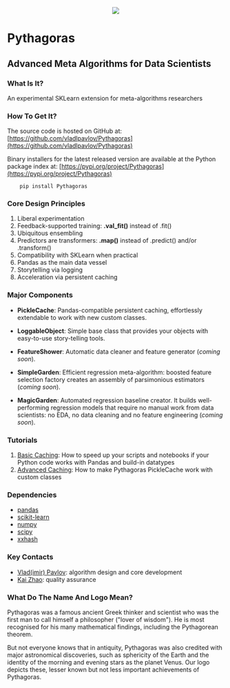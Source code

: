 <div align="center">
  <img src="http://vlpavlov.org/Pythagoras-Logo3.svg"><br>
</div>

# Pythagoras
## Advanced Meta Algorithms for Data Scientists

### What Is It?

An experimental SKLearn extension for meta-algorithms researchers

### How To Get It?

The source code is hosted on GitHub at:
[https://github.com/vladlpavlov/Pythagoras](https://github.com/vladlpavlov/Pythagoras) 

Binary installers for the latest released version are available at the Python package index at:
[https://pypi.org/project/Pythagoras](https://pypi.org/project/Pythagoras)

        pip install Pythagoras

### Core Design Principles 

1. Liberal experimentation
2. Feedback-supported training: **.val_fit()** instead of .fit() 
3. Ubiquitous ensembling
4. Predictors are transformers: **.map()** instead of .predict() and/or .transform() 
5. Compatibility with SKLearn when practical
6. Pandas as the main data vessel
7. Storytelling via logging
8. Acceleration via persistent caching

### Major Components

* **PickleCache**: Pandas-compatible persistent caching, effortlessly extendable to work with new custom classes.

* **LoggableObject**: Simple base class that provides your objects with easy-to-use story-telling tools.

* **FeatureShower**: Automatic data cleaner and feature generator (*coming soon*).

* **SimpleGarden**: Efficient regression meta-algorithm: boosted feature selection factory creates an assembly of parsimonious estimators (*coming soon*).

* **MagicGarden**: Automated regression baseline creator. It builds well-performing regression models that 
require no manual work from data scientists: no EDA, no data cleaning and no feature engineering (*coming soon*). 

### Tutorials

1. [Basic Caching](https://github.com/vladlpavlov/Pythagoras/blob/master/Pythagoras_caching_introductory_tutorial.ipynb): 
How to speed up your scripts and notebooks if your Python code works with Pandas and build-in datatypes
2. [Advanced Caching](https://github.com/vladlpavlov/Pythagoras/blob/master/Pythagoras_caching_advanced_tutorial.ipynb): 
How to make Pythagoras PickleCache work with custom classes 


### Dependencies

* [pandas](https://pandas.pydata.org/)
* [scikit-learn](https://scikit-learn.org/) 
* [numpy](https://numpy.org/)
* [scipy](https://www.scipy.org/)
* [xxhash](https://pypi.org/project/xxhash/)


### Key Contacts

* [Vlad(imir) Pavlov](https://www.linkedin.com/in/vlpavlov/): algorithm design and core development 
* [Kai Zhao](https://www.linkedin.com/in/kaimzhao/): quality assurance

### What Do The Name And Logo Mean?

Pythagoras was a famous ancient Greek thinker and scientist 
who was the first man to call himself a philosopher ("lover of wisdom"). 
He is most recognised for his many mathematical findings, 
including the Pythagorean theorem. 

But not everyone knows that in antiquity, Pythagoras was also credited with major astronomical discoveries,
such as sphericity of the Earth and the identity of the morning and evening stars as the planet Venus. 
Our logo depicts these, lesser known but not less important achievements of Pythagoras.